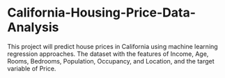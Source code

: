 # California-Housing-Price-Data-Analysis
This project will predict house prices in California using machine learning regression approaches. The dataset with the features of Income, Age, Rooms, Bedrooms, Population, Occupancy, and Location, and the target variable of Price.
